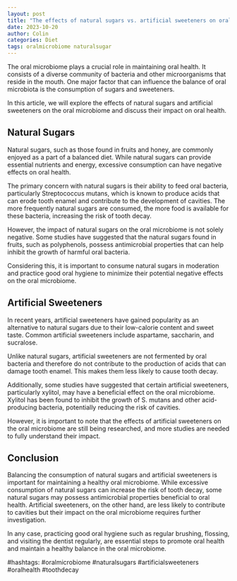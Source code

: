 ```yaml
---
layout: post
title: "The effects of natural sugars vs. artificial sweeteners on oral microbiome"
date: 2023-10-20
author: Colin
categories: Diet
tags: oralmicrobiome naturalsugar
---
```


The oral microbiome plays a crucial role in maintaining oral health. It consists of a diverse community of bacteria and other microorganisms that reside in the mouth. One major factor that can influence the balance of oral microbiota is the consumption of sugars and sweeteners.

In this article, we will explore the effects of natural sugars and artificial sweeteners on the oral microbiome and discuss their impact on oral health.

## Natural Sugars

Natural sugars, such as those found in fruits and honey, are commonly enjoyed as a part of a balanced diet. While natural sugars can provide essential nutrients and energy, excessive consumption can have negative effects on oral health.

The primary concern with natural sugars is their ability to feed oral bacteria, particularly Streptococcus mutans, which is known to produce acids that can erode tooth enamel and contribute to the development of cavities. The more frequently natural sugars are consumed, the more food is available for these bacteria, increasing the risk of tooth decay.

However, the impact of natural sugars on the oral microbiome is not solely negative. Some studies have suggested that the natural sugars found in fruits, such as polyphenols, possess antimicrobial properties that can help inhibit the growth of harmful oral bacteria.

Considering this, it is important to consume natural sugars in moderation and practice good oral hygiene to minimize their potential negative effects on the oral microbiome.

## Artificial Sweeteners

In recent years, artificial sweeteners have gained popularity as an alternative to natural sugars due to their low-calorie content and sweet taste. Common artificial sweeteners include aspartame, saccharin, and sucralose.

Unlike natural sugars, artificial sweeteners are not fermented by oral bacteria and therefore do not contribute to the production of acids that can damage tooth enamel. This makes them less likely to cause tooth decay.

Additionally, some studies have suggested that certain artificial sweeteners, particularly xylitol, may have a beneficial effect on the oral microbiome. Xylitol has been found to inhibit the growth of S. mutans and other acid-producing bacteria, potentially reducing the risk of cavities.

However, it is important to note that the effects of artificial sweeteners on the oral microbiome are still being researched, and more studies are needed to fully understand their impact.

## Conclusion

Balancing the consumption of natural sugars and artificial sweeteners is important for maintaining a healthy oral microbiome. While excessive consumption of natural sugars can increase the risk of tooth decay, some natural sugars may possess antimicrobial properties beneficial to oral health. Artificial sweeteners, on the other hand, are less likely to contribute to cavities but their impact on the oral microbiome requires further investigation.

In any case, practicing good oral hygiene such as regular brushing, flossing, and visiting the dentist regularly, are essential steps to promote oral health and maintain a healthy balance in the oral microbiome.

#hashtags: #oralmicrobiome #naturalsugars #artificialsweeteners #oralhealth #toothdecay